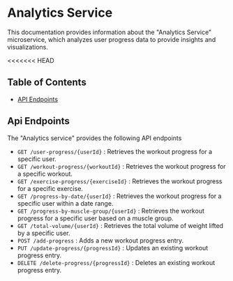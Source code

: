 # Analytics Service

This documentation provides information about the "Analytics Service" microservice, which analyzes user progress data to provide insights and visualizations.

<<<<<<< HEAD
## Table of Contents
- [API Endpoints](#api-endpoints)


## Api Endpoints
The "Analytics service" provides the following API endpoints
- `GET /user-progress/{userId}` :  Retrieves the workout progress for a specific user.
- `GET /workout-progress/{workoutId}` : Retrieves the workout progress for a specific workout.
- `GET /exercise-progress/{exerciseId}` : Retrieves the workout progress for a specific exercise.
- `GET /progress-by-date/{userId}` : Retrieves the workout progress for a specific user within a date range.
- `GET /progress-by-muscle-group/{userId}` : Retrieves the workout progress for a specific user based on a muscle group.
- `GET /total-volume/{userId}` : Retrieves the total volume of weight lifted by a specific user.
- `POST /add-progress` : Adds a new workout progress entry.
- `PUT /update-progress/{progressId}` : Updates an existing workout progress entry.
- `DELETE /delete-progress/{progressId}` : Deletes an existing workout progress entry.


